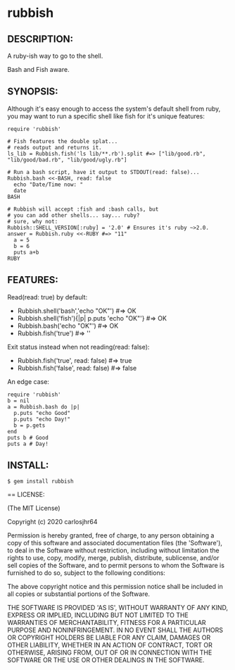 # rubbish

## DESCRIPTION:

A ruby-ish way to go to the shell.

Bash and Fish aware.

## SYNOPSIS:

Although it's easy enough to access the system's default shell from ruby,
you may want to run a specific shell like fish for it's unique features:

    require 'rubbish'

    # Fish features the double splat...
    # reads output and returns it.
    ls_lib = Rubbish.fish('ls lib/**.rb').split #=> ["lib/good.rb", "lib/good/bad.rb", "lib/good/ugly.rb"]

    # Run a bash script, have it output to STDOUT(read: false)...
    Rubbish.bash <<-BASH, read: false
      echo "Date/Time now: "
      date
    BASH

    # Rubbish will accept :fish and :bash calls, but
    # you can add other shells... say... ruby?
    # sure, why not:
    Rubbish::SHELL_VERSION[:ruby] = '2.0' # Ensures it's ruby ~>2.0.
    answer = Rubbish.ruby <<-RUBY #=> "11"
      a = 5
      b = 6
      puts a+b
    RUBY

## FEATURES:

Read(read: true) by default:

* Rubbish.shell('bash','echo "OK"') #=> OK
* Rubbish.shell('fish'){|p| p.puts 'echo "OK"'}  #=> OK
* Rubbish.bash('echo "OK"') #=> OK
* Rubbish.fish('true') #=> ''

Exit status instead when not reading(read: false):

* Rubbish.fish('true', read: false) #=> true
* Rubbish.fish('false', read: false) #=> false

An edge case:

    require 'rubbish'
    b = nil
    a = Rubbish.bash do |p|
      p.puts "echo Good"
      p.puts "echo Day!"
      b = p.gets
    end
    puts b # Good
    puts a # Day!

## INSTALL:

    $ gem install rubbish

== LICENSE:

(The MIT License)

Copyright (c) 2020 carlosjhr64

Permission is hereby granted, free of charge, to any person obtaining
a copy of this software and associated documentation files (the
'Software'), to deal in the Software without restriction, including
without limitation the rights to use, copy, modify, merge, publish,
distribute, sublicense, and/or sell copies of the Software, and to
permit persons to whom the Software is furnished to do so, subject to
the following conditions:

The above copyright notice and this permission notice shall be
included in all copies or substantial portions of the Software.

THE SOFTWARE IS PROVIDED 'AS IS', WITHOUT WARRANTY OF ANY KIND,
EXPRESS OR IMPLIED, INCLUDING BUT NOT LIMITED TO THE WARRANTIES OF
MERCHANTABILITY, FITNESS FOR A PARTICULAR PURPOSE AND NONINFRINGEMENT.
IN NO EVENT SHALL THE AUTHORS OR COPYRIGHT HOLDERS BE LIABLE FOR ANY
CLAIM, DAMAGES OR OTHER LIABILITY, WHETHER IN AN ACTION OF CONTRACT,
TORT OR OTHERWISE, ARISING FROM, OUT OF OR IN CONNECTION WITH THE
SOFTWARE OR THE USE OR OTHER DEALINGS IN THE SOFTWARE.

